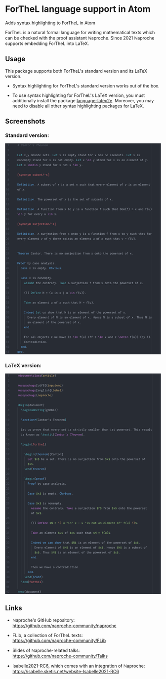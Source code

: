 # ForTheL language support in Atom

Adds syntax highlighting to ForTheL in Atom

ForTheL is a natural formal language for writing mathematical texts which can be
checked with the proof assistant ℕaproche. Since 2021 ℕaproche supports
embedding ForTheL into LaTeX.


## Usage

This package supports both ForTheL's standard version and its LaTeX version.

* Syntax highlighting for ForTheL's standard version works out of the box.

* To use syntax highlighting for ForTheL's LaTeX version, you must additionally
  install the package [language-latex2e](https://atom.io/packages/language-latex2e).
  Moreover, you may need to disable all other syntax highlighting packages for
  LaTeX.


## Screenshots

### Standard version:

![A screenshot of language-forthel (standard ForTheL)](screenshots/plain-forthel.png)


### LaTeX version:

![A screenshot of language-forthel (LaTeX ForTheL)](screenshots/latex-forthel.png)


## Links

* ℕaproche's GitHub repository:  
  <https://github.com/naproche-community/naproche>

* FLib, a collection of ForTheL texts:  
  <https://github.com/naproche-community/FLib>

* Slides of ℕaproche-related talks:  
  <https://github.com/naproche-community/Talks>

* Isabelle2021-RC6, which comes with an integration of ℕaproche:  
  <https://isabelle.sketis.net/website-Isabelle2021-RC6>
